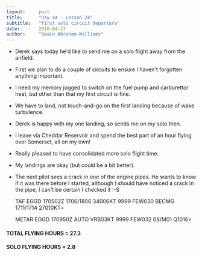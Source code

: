 ```yaml
---
layout:     post
title:      "Day 44 - Lesson 24"
subtitle:   "First solo circuit departure"
date:       2016-04-17
author:     "Owain Abraham-Williams"
---
```


 * Derek says today he'd like to send me on a solo flight away from the airfield.
 * First we plan to do a couple of circuits to ensure I haven't forgotten anything important.
 * I need my memory jogged to switch on the fuel pump and carburettor heat, but other than that my first circuit is fine.
 * We have to land, not touch-and-go on the first landing because of wake turbulence.
 * Derek is happy with my one landing, so sends me on my solo then.
 * I leave via Cheddar Reservoir and spend the best part of an hour flying over Somerset, all on my own!
 * Really pleased to have consolidated more solo flight time.
 * My landings are okay (but could be a bit better).
 * The next pilot sees a crack in one of the engine pipes. He wants to know if it was there before I started, although I should have noticed a crack in the pipe, I can't be certain I checked it :-S

    TAF EGGD 170502Z 1706/1806 34006KT 9999 FEW030
             BECMG 1711/1714 27010KT=

    METAR EGGD 170950Z AUTO VRB03KT 9999 FEW032 08/M01 Q1016=

#### TOTAL FLYING HOURS = 27.3

#### SOLO FLYING HOURS = 2.8